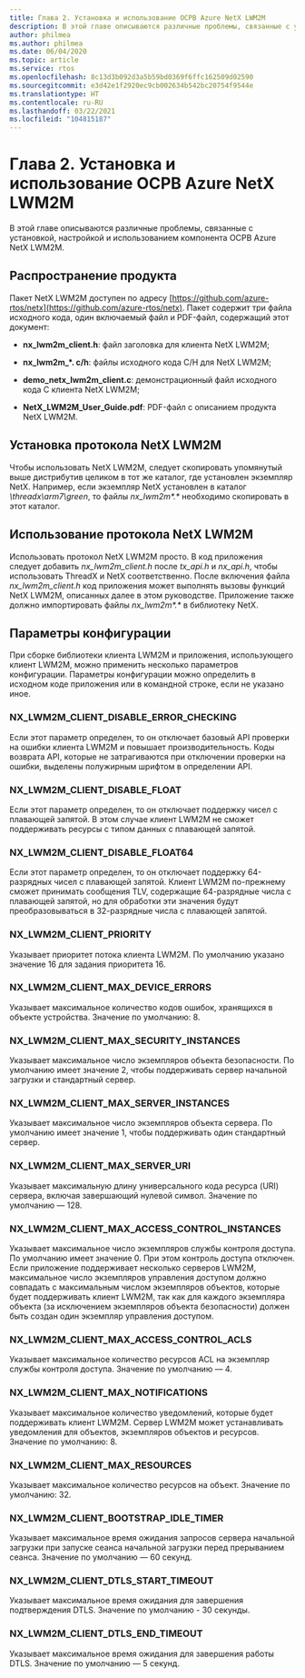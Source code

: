 ```yaml
---
title: Глава 2. Установка и использование ОСРВ Azure NetX LWM2M
description: В этой главе описываются различные проблемы, связанные с установкой, настройкой и использованием компонента ОСРВ Azure NetX LWM2M.
author: philmea
ms.author: philmea
ms.date: 06/04/2020
ms.topic: article
ms.service: rtos
ms.openlocfilehash: 8c13d3b092d3a5b59bd0369f6ffc162509d02590
ms.sourcegitcommit: e3d42e1f2920ec9cb002634b542bc20754f9544e
ms.translationtype: HT
ms.contentlocale: ru-RU
ms.lasthandoff: 03/22/2021
ms.locfileid: "104815187"
---
```

# <a name="chapter-2---installation-and-use-of-azure-rtos-netx-lwm2m"></a>Глава 2. Установка и использование ОСРВ Azure NetX LWM2M

В этой главе описываются различные проблемы, связанные с установкой, настройкой и использованием компонента ОСРВ Azure NetX LWM2M.

## <a name="product-distribution"></a>Распространение продукта

Пакет NetX LWM2M доступен по адресу [https://github.com/azure-rtos/netx](https://github.com/azure-rtos/netx). Пакет содержит три файла исходного кода, один включаемый файл и PDF-файл, содержащий этот документ:

- **nx_lwm2m_client.h**: файл заголовка для клиента NetX LWM2M;

- **nx_lwm2m_*. c/h**: файлы исходного кода C/H для NetX LWM2M;

- **demo_netx_lwm2m_client.c**: демонстрационный файл исходного кода C клиента NetX LWM2M;

- **NetX_LWM2M_User_Guide.pdf**: PDF-файл с описанием продукта NetX LWM2M.

## <a name="netx-lwm2m-installation"></a>Установка протокола NetX LWM2M

Чтобы использовать NetX LWM2M, следует скопировать упомянутый выше дистрибутив целиком в тот же каталог, где установлен экземпляр NetX. Например, если экземпляр NetX установлен в каталог *\\threadx\\arm7\\green*, то файлы *nx_lwm2m&#42;.&#42;* необходимо скопировать в этот каталог.

## <a name="using-netx-lwm2m"></a>Использование протокола NetX LWM2M

Использовать протокол NetX LWM2M просто. В код приложения следует добавить *nx_lwm2m_client.h* после *tx_api.h* и *nx_api.h*, чтобы использовать ThreadX и NetX соответственно. После включения файла *nx_lwm2m_client.h* код приложения может выполнять вызовы функций NetX LWM2M, описанных далее в этом руководстве. Приложение также должно импортировать файлы *nx_lwm2m&#42;.&#42;* в библиотеку NetX.

## <a name="configuration-options"></a>Параметры конфигурации

При сборке библиотеки клиента LWM2M и приложения, использующего клиент LWM2M, можно применить несколько параметров конфигурации. Параметры конфигурации можно определить в исходном коде приложения или в командной строке, если не указано иное.

### <a name="nx_lwm2m_client_disable_error_checking"></a>NX_LWM2M_CLIENT_DISABLE_ERROR_CHECKING

Если этот параметр определен, то он отключает базовый API проверки на ошибки клиента LWM2M и повышает производительность. Коды возврата API, которые не затрагиваются при отключении проверки на ошибки, выделены полужирным шрифтом в определении API.

### <a name="nx_lwm2m_client_disable_float"></a>NX_LWM2M_CLIENT_DISABLE_FLOAT

Если этот параметр определен, то он отключает поддержку чисел с плавающей запятой. В этом случае клиент LWM2M не сможет поддерживать ресурсы с типом данных с плавающей запятой.

### <a name="nx_lwm2m_client_disable_float64"></a>NX_LWM2M_CLIENT_DISABLE_FLOAT64

Если этот параметр определен, то он отключает поддержку 64-разрядных чисел с плавающей запятой. Клиент LWM2M по-прежнему сможет принимать сообщения TLV, содержащие 64-разрядные числа с плавающей запятой, но для обработки эти значения будут преобразовываться в 32-разрядные числа с плавающей запятой.

### <a name="nx_lwm2m_client_priority"></a>NX_LWM2M_CLIENT_PRIORITY

Указывает приоритет потока клиента LWM2M. По умолчанию указано значение 16 для задания приоритета 16.

### <a name="nx_lwm2m_client_max_device_errors"></a>NX_LWM2M_CLIENT_MAX_DEVICE_ERRORS

Указывает максимальное количество кодов ошибок, хранящихся в объекте устройства. Значение по умолчанию: 8.

### <a name="nx_lwm2m_client_max_security_instances"></a>NX_LWM2M_CLIENT_MAX_SECURITY_INSTANCES

Указывает максимальное число экземпляров объекта безопасности. По умолчанию имеет значение 2, чтобы поддерживать сервер начальной загрузки и стандартный сервер.

### <a name="nx_lwm2m_client_max_server_instances"></a>NX_LWM2M_CLIENT_MAX_SERVER_INSTANCES

Указывает максимальное число экземпляров объекта сервера. По умолчанию имеет значение 1, чтобы поддерживать один стандартный сервер.

### <a name="nx_lwm2m_client_max_server_uri"></a>NX_LWM2M_CLIENT_MAX_SERVER_URI

Указывает максимальную длину универсального кода ресурса (URI) сервера, включая завершающий нулевой символ. Значение по умолчанию — 128.

### <a name="nx_lwm2m_client_max_access_control_instances"></a>NX_LWM2M_CLIENT_MAX_ACCESS_CONTROL_INSTANCES

Указывает максимальное число экземпляров службы контроля доступа. По умолчанию имеет значение 0. При этом контроль доступа отключен. Если приложение поддерживает несколько серверов LWM2M, максимальное число экземпляров управления доступом должно совпадать с максимальным числом экземпляров объектов, которые будет поддерживать клиент LWM2M, так как для каждого экземпляра объекта (за исключением экземпляров объекта безопасности) должен быть создан один экземпляр управления доступом.

### <a name="nx_lwm2m_client_max_access_control_acls"></a>NX_LWM2M_CLIENT_MAX_ACCESS_CONTROL_ACLS

Указывает максимальное количество ресурсов ACL на экземпляр службы контроля доступа. Значение по умолчанию — 4.

### <a name="nx_lwm2m_client_max_notifications"></a>NX_LWM2M_CLIENT_MAX_NOTIFICATIONS

Указывает максимальное количество уведомлений, которые будет поддерживать клиент LWM2M. Сервер LWM2M может устанавливать уведомления для объектов, экземпляров объектов и ресурсов. Значение по умолчанию: 8.

### <a name="nx_lwm2m_client_max_resources"></a>NX_LWM2M_CLIENT_MAX_RESOURCES

Указывает максимальное количество ресурсов на объект. Значение по умолчанию: 32.

### <a name="nx_lwm2m_client_bootstrap_idle_timer"></a>NX_LWM2M_CLIENT_BOOTSTRAP_IDLE_TIMER

Указывает максимальное время ожидания запросов сервера начальной загрузки при запуске сеанса начальной загрузки перед прерыванием сеанса. Значение по умолчанию — 60 секунд.

### <a name="nx_lwm2m_client_dtls_start_timeout"></a>NX_LWM2M_CLIENT_DTLS_START_TIMEOUT

Указывает максимальное время ожидания для завершения подтверждения DTLS. Значение по умолчанию - 30 секунды.

### <a name="nx_lwm2m_client_dtls_end_timeout"></a>NX_LWM2M_CLIENT_DTLS_END_TIMEOUT

Указывает максимальное время ожидания для завершения работы DTLS. Значение по умолчанию — 5 секунд.

